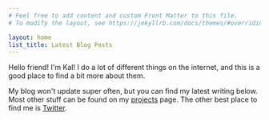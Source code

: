 ```yaml
---
# Feel free to add content and custom Front Matter to this file.
# To modify the layout, see https://jekyllrb.com/docs/themes/#overriding-theme-defaults

layout: home
list_title: Latest Blog Posts
---
```


<!-- ![pixel art by Jeff Ramos @ohjefframos](/assets/andrew_pixel.jpg#float-right) -->
Hello friend! I'm Kal! I do a lot of different things on the internet, and this is a good place to find a bit more about them.

My blog won't update super often, but you can find my latest writing below. Most other stuff can be found on my [projects](/projects) page. The other best place to find me is [Twitter](https://twitter.com/kaldrenon).

